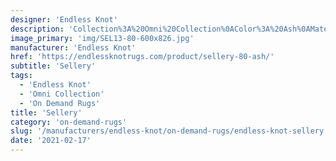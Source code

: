 ```yaml
---
designer: 'Endless Knot'
description: 'Collection%3A%20Omni%20Collection%0AColor%3A%20Ash%0AMaterial%3A%20Wool%20%26%20Viscose%20BlendPile%3A%201/4%22Width%3A%2013%272%22%2C%2016%274%22Style%3A%20Flatweave%2C%20Textural'
image_primary: 'img/SEL13-80-600x826.jpg'
manufacturer: 'Endless Knot'
href: 'https://endlessknotrugs.com/product/sellery-80-ash/'
subtitle: 'Sellery'
tags:
  - 'Endless Knot'
  - 'Omni Collection'
  - 'On Demand Rugs'
title: 'Sellery'
category: 'on-demand-rugs'
slug: '/manufacturers/endless-knot/on-demand-rugs/endless-knot-sellery'
date: '2021-02-17'
---
```

